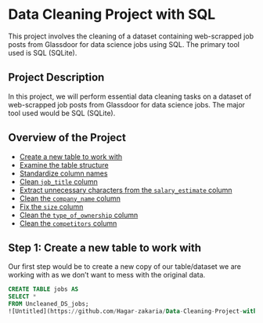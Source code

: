 # Data Cleaning Project with SQL

This project involves the cleaning of a dataset containing web-scrapped job posts from Glassdoor for data science jobs using SQL. The primary tool used is SQL (SQLite).

## Project Description

In this project, we will perform essential data cleaning tasks on a dataset of web-scrapped job posts from Glassdoor for data science jobs. The major tool used would be SQL (SQLite).

## Overview of the Project

- [Create a new table to work with](#step-1-create-a-new-table-to-work-with)
- [Examine the table structure](#step-2-examine-the-table-structure)
- [Standardize column names](#step-3-standardize-column-names)
- [Clean `job_title` column](#step-4-clean-job_title-column)
- [Extract unnecessary characters from the `salary_estimate` column](#step-5-extract-unnecessary-characters-from-the-salary_estimate-column)
- [Clean the `company_name` column](#step-6-clean-company_name-column)
- [Fix the `size` column](#step-7-fix-size-column)
- [Clean the `type_of_ownership` column](#step-8-clean-type_of_ownership-column)
- [Clean the `competitors` column](#step-9-clean-competitors-column)

## Step 1: Create a new table to work with

Our first step would be to create a new copy of our table/dataset we are working with as we don’t want to mess with the original data.

```sql
CREATE TABLE jobs AS
SELECT *
FROM Uncleaned_DS_jobs;
![Untitled](https://github.com/Hagar-zakaria/Data-Cleaning-Project-with-SQL/assets/93611934/063f8420-2725-456e-bf1c-0a2a91a1c98c)
